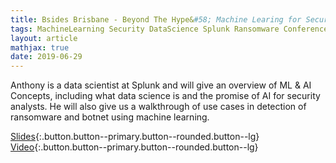 ```yaml
---
title: Bsides Brisbane - Beyond The Hype&#58; Machine Learing for Security
tags: MachineLearning Security DataScience Splunk Ransomware Conference Video Bsides
layout: article
mathjax: true
date: 2019-06-29
---
```


Anthony is a data scientist at Splunk and will give an overview of ML & AI Concepts, including what data science is and the promise of AI for security analysts. He will also give us a walkthrough of use cases in detection of ransomware and botnet using machine learning.
<!--more-->


[Slides](http://tellez.sfo2.digitaloceanspaces.com/Tellez_Beyond_The_Hype_ML_AI_Security.pdf){:.button.button--primary.button--rounded.button--lg}
[Video](none){:.button.button--primary.button--rounded.button--lg}
